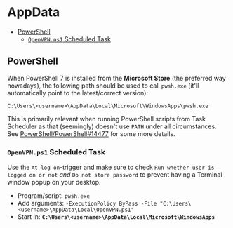 # AppData

- [PowerShell](#powershell)
  - [`OpenVPN.ps1` Scheduled Task](#openvpnps1-scheduled-task)

## PowerShell

When PowerShell 7 is installed from the **Microsoft Store** (the preferred way
nowadays), the following path should be used to call `pwsh.exe` (it'll
automatically point to the latest/correct version):

`C:\Users\<username>\AppData\Local\Microsoft\WindowsApps\pwsh.exe`

This is primarily relevant when running PowerShell scripts from Task Scheduler
as that (seemingly) doesn't use `PATH` under all circumstances. See
[PowerShell/PowerShell#14477](https://github.com/PowerShell/PowerShell/issues/14477#issuecomment-749208123)
for some more details.

### `OpenVPN.ps1` Scheduled Task

Use the `At log on`-trigger and make sure to check
`Run whether user is logged on or not` _and_ `Do not store password` to prevent
having a Terminal window popup on your desktop.

- Program/script: `pwsh.exe`
- Add arguments:
  `-ExecutionPolicy ByPass -File "C:\Users\<username>\AppData\Local\OpenVPN.ps1"`
- Start in: **`C:\Users\<username>\AppData\Local\Microsoft\WindowsApps`**

